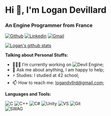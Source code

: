 <h1>Hi 👋, I'm Logan Devillard</h1>
<h3>An Engine Programmer from France</h3>

[![Github](https://img.shields.io/badge/-Github-000?style=flat&logo=Github&logoColor=white)](https://github.com/ldevillard)
[![Linkedin](https://img.shields.io/badge/-LinkedIn-blue?style=flat&logo=Linkedin&logoColor=white)](https://www.linkedin.com/in/logan-devillard-004971207/)
[![Gmail](https://img.shields.io/badge/-Gmail-c14438?style=flat&logo=Gmail&logoColor=white)](mailto:logandvllrd@gmail.com)

<a href="https://github.com/onimur/handle-path-oz">
  <img alt="Logan's github stats" src="https://github-readme-stats.vercel.app/api?username=ldevillard&show_icons=true&hide_border=true&theme=radical" />
</a>

<!-- Talking about you -->
**Talking about Personal Stuffs:**

<!-- Any image aligned to the right. Beware the width -->
- 👨🏽‍💻 I’m currently working on ![Devil Engine]([https://github.com/onimur/handle-path-oz](https://github.com/ldevillard/Engine));
- 💬 Ask me about anything, I am happy to help;
- ⚡️ Studies: I studied at 42 school;
- 📫 How to reach me: logandvllrd@gmail.com;

**Languages and Tools:** 

![C](https://img.shields.io/badge/C-00599C?style=style=flat&logo=c&logoColor=white)
![C++](https://img.shields.io/badge/C%2B%2B-00599C?style=style=flat&logo=c%2B%2B&logoColor=white)
![C#](https://img.shields.io/badge/C%23-239120?style=style=flat&logo=c-sharp&logoColor=white)
![Unity](https://img.shields.io/badge/Unity-100000?style=flat&logo=unity&logoColor=white)
![VS](https://img.shields.io/badge/Visual_Studio-5C2D91?style=flat&logo=visual%20studio&logoColor=white)
![Git](https://img.shields.io/badge/GIT-E44C30?style=flat&logo=git&logoColor=white)
<br/>
![SWAG](http://ForTheBadge.com/images/badges/built-with-swag.svg)
